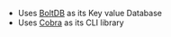 - Uses [BoltDB](github.com/boltdb/bolt) as its Key value Database
- Uses [Cobra](https://github.com/spf13/cobra) as its CLI library